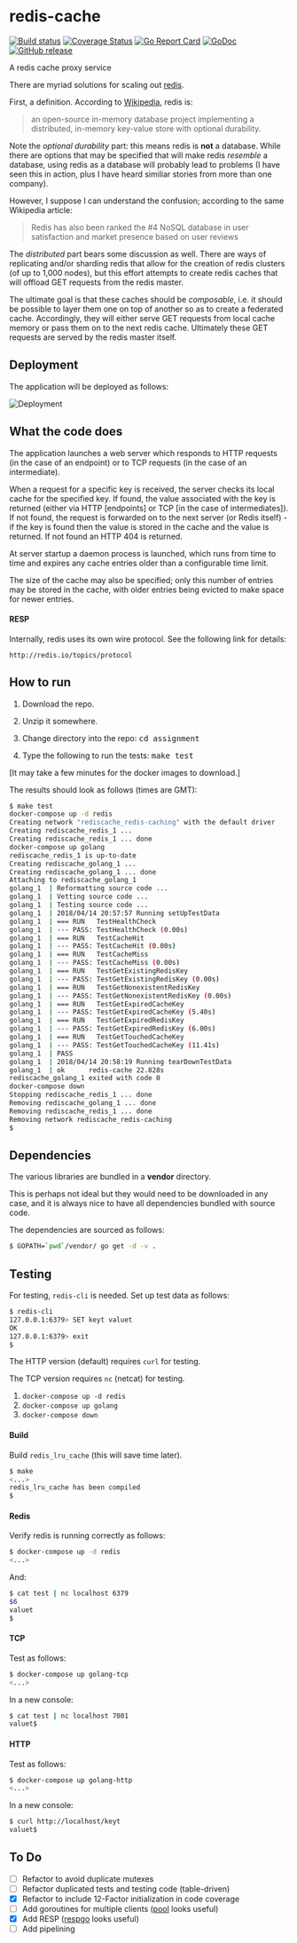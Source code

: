 # redis-cache

[![Build status](http://travis-ci.org/mramshaw/redis-cache.svg?branch=master)](http://travis-ci.org/mramshaw/redis-cache)
[![Coverage Status](http://codecov.io/github/mramshaw/redis-cache/coverage.svg?branch=master)](http://codecov.io/github/mramshaw/redis-cache?branch=master)
[![Go Report Card](http://goreportcard.com/badge/github.com/mramshaw/redis-cache?style=flat-square)](http://goreportcard.com/report/github.com/mramshaw/redis-cache)
[![GoDoc](http://godoc.org/github.com/mramshaw/redis-cache?status.svg)](http://godoc.org/github.com/mramshaw/redis-cache)
[![GitHub release](http://img.shields.io/github/release/mramshaw/redis-cache.svg?style=flat-square)](http://github.com/mramshaw/redis-cache/releases)

A redis cache proxy service

There are myriad solutions for scaling out [redis](http://redis.io/).

First, a definition. According to [Wikipedia](http://en.wikipedia.org/wiki/Redis), redis is:

> an open-source in-memory database project implementing a distributed, in-memory key-value store with optional durability.

Note the _optional durability_ part: this means redis is __not__ a database. While there are
options that may be specified that will make redis _resemble_ a database, using redis as a
database will probably lead to problems (I have seen this in action, plus I have heard
similiar stories from more than one company).

However, I suppose I can understand the confusion; according to the same Wikipedia article:

> Redis has also been ranked the #4 NoSQL database in user satisfaction and market presence based on user reviews

The _distributed_ part bears some discussion as well. There are ways of replicating and/or
sharding redis that allow for the creation of redis clusters (of up to 1,000 nodes), but this
effort attempts to create redis caches that will offload GET requests from the redis master.

The ultimate goal is that these caches should be _composable_, i.e. it should be possible
to layer them one on top of another so as to create a federated cache. Accordingly, they will
either serve GET requests from local cache memory or pass them on to the next redis cache.
Ultimately these GET requests are served by the redis master itself.


## Deployment

The application will be deployed as follows:

![Deployment](images/deployment.png)

## What the code does

The application launches a web server which responds to HTTP requests
(in the case of an endpoint) or to TCP requests (in the case of an
intermediate).

When a request for a specific key is received, the server checks its
local cache for the specified key. If found, the value associated with
the key is returned (either via HTTP [endpoints] or TCP [in the case
of intermediates]). If not found, the request is forwarded on to the
next server (or Redis itself) - if the key is found then the value
is stored in the cache and the value is returned. If not found
an HTTP 404 is returned.

At server startup a daemon process is launched, which runs from
time to time and expires any cache entries older than a configurable
time limit.

The size of the cache may also be specified; only this number of
entries may be stored in the cache, with older entries being evicted
to make space for newer entries.

#### RESP

Internally, redis uses its own wire protocol. See the following link
for details:

    http://redis.io/topics/protocol

## How to run

1. Download the repo.

2. Unzip it somewhere.

3. Change directory into the repo: <kbd>cd assignment</kbd>

4. Type the following to run the tests: <kbd>make test</kbd>

[It may take a few minutes for the docker images to download.]

The results should look as follows (times are GMT):

``` Bash
$ make test
docker-compose up -d redis
Creating network "rediscache_redis-caching" with the default driver
Creating rediscache_redis_1 ... 
Creating rediscache_redis_1 ... done
docker-compose up golang
rediscache_redis_1 is up-to-date
Creating rediscache_golang_1 ... 
Creating rediscache_golang_1 ... done
Attaching to rediscache_golang_1
golang_1  | Reformatting source code ...
golang_1  | Vetting source code ...
golang_1  | Testing source code ...
golang_1  | 2018/04/14 20:57:57 Running setUpTestData
golang_1  | === RUN   TestHealthCheck
golang_1  | --- PASS: TestHealthCheck (0.00s)
golang_1  | === RUN   TestCacheHit
golang_1  | --- PASS: TestCacheHit (0.00s)
golang_1  | === RUN   TestCacheMiss
golang_1  | --- PASS: TestCacheMiss (0.00s)
golang_1  | === RUN   TestGetExistingRedisKey
golang_1  | --- PASS: TestGetExistingRedisKey (0.00s)
golang_1  | === RUN   TestGetNonexistentRedisKey
golang_1  | --- PASS: TestGetNonexistentRedisKey (0.00s)
golang_1  | === RUN   TestGetExpiredCacheKey
golang_1  | --- PASS: TestGetExpiredCacheKey (5.40s)
golang_1  | === RUN   TestGetExpiredRedisKey
golang_1  | --- PASS: TestGetExpiredRedisKey (6.00s)
golang_1  | === RUN   TestGetTouchedCacheKey
golang_1  | --- PASS: TestGetTouchedCacheKey (11.41s)
golang_1  | PASS
golang_1  | 2018/04/14 20:58:19 Running tearDownTestData
golang_1  | ok  	redis-cache	22.828s
rediscache_golang_1 exited with code 0
docker-compose down
Stopping rediscache_redis_1 ... done
Removing rediscache_golang_1 ... done
Removing rediscache_redis_1 ... done
Removing network rediscache_redis-caching
$
```

## Dependencies

The various libraries are bundled in a __vendor__ directory.

This is perhaps not ideal but they would need to be downloaded
in any case, and it is always nice to have all dependencies
bundled with source code.

The dependencies are sourced as follows:

``` Bash
$ GOPATH=`pwd`/vendor/ go get -d -v .
```

## Testing

For testing, `redis-cli` is needed. Set up test data as follows:

``` Bash
$ redis-cli
127.0.0.1:6379> SET keyt valuet
OK
127.0.0.1:6379> exit
$
```

The HTTP version (default) requires `curl` for testing.

The TCP version requires `nc` (netcat) for testing.

1. `docker-compose up -d redis`
2. `docker-compose up golang`
3. `docker-compose down`

#### Build

Build `redis_lru_cache` (this will save time later).

``` Bash
$ make
<...>
redis_lru_cache has been compiled
$
```

#### Redis

Verify redis is running correctly as follows:

``` Bash
$ docker-compose up -d redis
<...>
```

And:

``` Bash
$ cat test | nc localhost 6379
$6
valuet
$
```

#### TCP

Test as follows:

``` Bash
$ docker-compose up golang-tcp
<...>
```

In a new console:

``` Bash
$ cat test | nc localhost 7001
valuet$
```

#### HTTP

Test as follows:


``` Bash
$ docker-compose up golang-http
<...>
```

In a new console:

``` Bash
$ curl http://localhost/keyt
valuet$
```

## To Do

- [ ] Refactor to avoid duplicate mutexes
- [ ] Refactor duplicated tests and testing code (table-driven)
- [x] Refactor to include 12-Factor initialization in code coverage
- [ ] Add goroutines for multiple clients ([pool](http://godoc.org/github.com/mediocregopher/radix.v2/pool) looks useful)
- [x] Add RESP ([respgo](http://github.com/teambition/respgo) looks useful)
- [ ] Add pipelining
